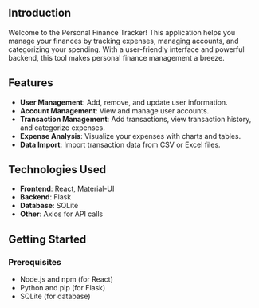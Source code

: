 ## Introduction

Welcome to the Personal Finance Tracker! This application helps you manage your finances by tracking expenses, managing accounts, and categorizing your spending. With a user-friendly interface and powerful backend, this tool makes personal finance management a breeze.

## Features

- **User Management**: Add, remove, and update user information.
- **Account Management**: View and manage user accounts.
- **Transaction Management**: Add transactions, view transaction history, and categorize expenses.
- **Expense Analysis**: Visualize your expenses with charts and tables.
- **Data Import**: Import transaction data from CSV or Excel files.

## Technologies Used

- **Frontend**: React, Material-UI
- **Backend**: Flask
- **Database**: SQLite
- **Other**: Axios for API calls

## Getting Started

### Prerequisites

- Node.js and npm (for React)
- Python and pip (for Flask)
- SQLite (for database)
